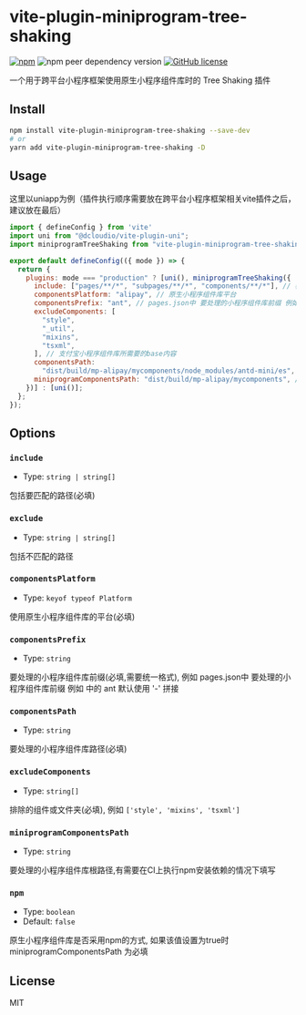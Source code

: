 # vite-plugin-miniprogram-tree-shaking

[![npm](https://img.shields.io/npm/v/vite-plugin-miniprogram-tree-shaking)](https://www.npmjs.com/package/vite-plugin-miniprogram-tree-shaking)
![npm peer dependency version](https://img.shields.io/npm/dependency-version/vite-plugin-miniprogram-tree-shaking/peer/vite)
[![GitHub license](https://img.shields.io/github/license/Lgowen/vite-plugin-miniprogram-tree-shaking)](https://github.com/Lgowen/vite-plugin-miniprogram-tree-shaking/blob/master/LICENSE)

一个用于跨平台小程序框架使用原生小程序组件库时的 Tree Shaking 插件

## Install

```bash
npm install vite-plugin-miniprogram-tree-shaking --save-dev
# or
yarn add vite-plugin-miniprogram-tree-shaking -D
```

## Usage

这里以uniapp为例（插件执行顺序需要放在跨平台小程序框架相关vite插件之后，建议放在最后）

```js
import { defineConfig } from 'vite'
import uni from "@dcloudio/vite-plugin-uni";
import miniprogramTreeShaking from "vite-plugin-miniprogram-tree-shaking";

export default defineConfig(({ mode }) => {
  return {
    plugins: mode === "production" ? [uni(), miniprogramTreeShaking({
      include: ["pages/**/*", "subpages/**/*", "components/**/*"], // 表示从以下路径中去寻找所使用过的组件
      componentsPlatform: "alipay", // 原生小程序组件库平台
      componentsPrefix: "ant", // pages.json中 要处理的小程序组件库前缀 例如 <ant-button> 中的 ant 默认使用 '-' 拼接
      excludeComponents: [
        "style",
        "_util",
        "mixins",
        "tsxml",
      ], // 支付宝小程序组件库所需要的base内容
      componentsPath:
        "dist/build/mp-alipay/mycomponents/node_modules/antd-mini/es", // 原生小程序组件库编译后的目录路径
      miniprogramComponentsPath: "dist/build/mp-alipay/mycomponents", // 如果是以node_modules的方式引入的话可以填写，用于CI上安装依赖(内部执行npm i)
    })] : [uni()];
  };
});

```

## Options

### `include`

- Type: `string | string[]`

包括要匹配的路径(必填)

### `exclude`

- Type: `string | string[]`

包括不匹配的路径

### `componentsPlatform`

- Type: `keyof typeof Platform`

使用原生小程序组件库的平台(必填)

### `componentsPrefix`

- Type: `string`

要处理的小程序组件库前缀(必填,需要统一格式), 例如 pages.json中 要处理的小程序组件库前缀 例如 <ant-button> 中的 ant 默认使用 '-' 拼接

### `componentsPath`

- Type: `string`

要处理的小程序组件库路径(必填)

### `excludeComponents`

- Type: `string[]`

排除的组件或文件夹(必填), 例如 `['style', 'mixins', 'tsxml']`

### `miniprogramComponentsPath`

- Type: `string`

要处理的小程序组件库根路径,有需要在CI上执行npm安装依赖的情况下填写

### `npm`

- Type: `boolean`
- Default: `false`

原生小程序组件库是否采用npm的方式, 如果该值设置为true时 miniprogramComponentsPath 为必填

## License

MIT
